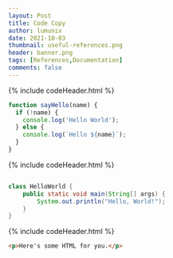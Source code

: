```yaml
---
layout: Post
title: Code Copy
author: lumunix
date: 2021-10-03
thumbnail: useful-references.png
header: banner.png
tags: [References,Documentation]
comments: false
---
```


{% include codeHeader.html %}
```javascript
function sayHello(name) {
  if (!name) {
    console.log('Hello World');
  } else {
    console.log(`Hello ${name}`);
  }
}
```

{% include codeHeader.html %}
```java

class HelloWorld {
    public static void main(String[] args) {
        System.out.println("Hello, World!");
    }
}
```

{% include codeHeader.html %}
```html
<p>Here's some HTML for you.</p>
```

